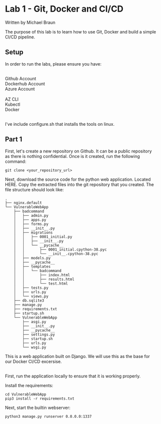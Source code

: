 # Lab 1 - Git, Docker and CI/CD
Written by Michael Braun

The purpose of this lab is to learn how to use Git, Docker and build a simple CI/CD pipeline.

## Setup

In order to run the labs, please ensure you have:<br><br>

Github Account<br>
Dockerhub Account<br>
Azure Account<br>
<br>
AZ CLI<br>
Kubectl<br>
Docker<br>
<br>

I've include configure.sh that installs the tools on linux.


## Part 1

First, let's create a new repository on Github. It can be a public repository as there is nothing confidential. Once is it created, run the following command:

```
git clone <your_repository_url>
```

Next, download the source code for the python web application. Located HERE. Copy the extracted files into the git repository that you created. The file structure should look like:

```
.
├── nginx.default
└── VulnerableWebApp
    ├── badcommand
    │   ├── admin.py
    │   ├── apps.py
    │   ├── forms.py
    │   ├── __init__.py
    │   ├── migrations
    │   │   ├── 0001_initial.py
    │   │   ├── __init__.py
    │   │   └── __pycache__
    │   │       ├── 0001_initial.cpython-38.pyc
    │   │       └── __init__.cpython-38.pyc
    │   ├── models.py
    │   ├── __pycache__
    │   ├── templates
    │   │   └── badcommand
    │   │       ├── index.html
    │   │       ├── results.html
    │   │       └── test.html
    │   ├── tests.py
    │   ├── urls.py
    │   └── views.py
    ├── db.sqlite3
    ├── manage.py
    ├── requirements.txt
    ├── startup.sh
    └── VulnerableWebApp
        ├── asgi.py
        ├── __init__.py
        ├── __pycache__
        ├── settings.py
        ├── startup.sh
        ├── urls.py
        └── wsgi.py
```

This is a web application built on Django. We will use this as the base for our Docker CI/CD excersise. <br><br>


First, run the application locally to ensure that it is working properly.

Install the requirements:

```
cd VulnerableWebApp
pip3 install -r requirements.txt
```

Next, start the builtin webserver:

```
python3 manage.py runserver 0.0.0.0:1337
```
